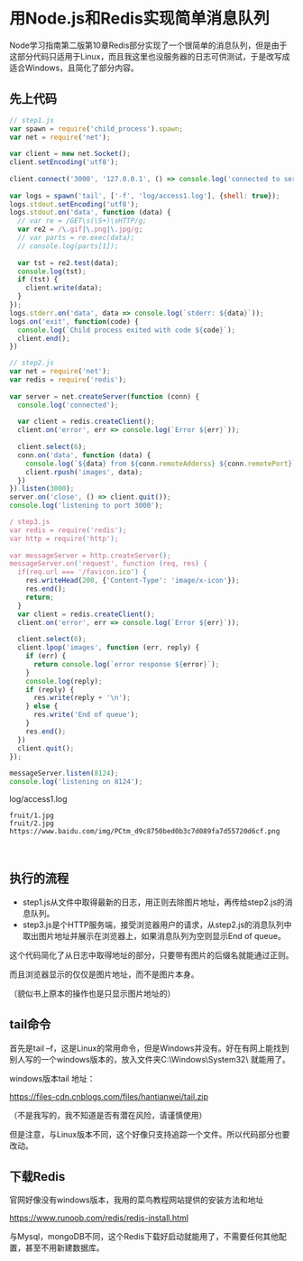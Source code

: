 # 用Node.js和Redis实现简单消息队列

Node学习指南第二版第10章Redis部分实现了一个很简单的消息队列，但是由于这部分代码只适用于Linux，而且我这里也没服务器的日志可供测试，于是改写成适合Windows，且简化了部分内容。

## 先上代码
```js
// step1.js
var spawn = require('child_process').spawn;
var net = require('net');
 
var client = new net.Socket();
client.setEncoding('utf8');
 
client.connect('3000', '127.0.0.1', () => console.log('connected to server'));
 
var logs = spawn('tail', ['-f', 'log/access1.log'], {shell: true});
logs.stdout.setEncoding('utf8');
logs.stdout.on('data', function (data) {
  // var re = /GET\s(\S+)\sHTTP/g;
  var re2 = /\.gif|\.png|\.jpg/g;
  // var parts = re.exec(data);
  // console.log(parts[1]);
 
  var tst = re2.test(data);
  console.log(tst);
  if (tst) {
    client.write(data);
  }
});
logs.stderr.on('data', data => console.log(`stderr: ${data}`));
logs.on('exit', function(code) {
  console.log(`Child process exited with code ${code}`);
  client.end();
})
```

```js
// step2.js
var net = require('net');
var redis = require('redis');
 
var server = net.createServer(function (conn) {
  console.log('connected');
 
  var client = redis.createClient();
  client.on('error', err => console.log(`Error ${err}`));
 
  client.select(6);
  conn.on('data', function (data) {
    console.log(`${data} from ${conn.remoteAdderss} ${conn.remotePort}`);
    client.rpush('images', data);
  })
}).listen(3000);
server.on('close', () => client.quit());
console.log('listening to port 3000');
```

```js
/ step3.js
var redis = require('redis');
var http = require('http');
 
var messageServer = http.createServer();
messageServer.on('request', function (req, res) {
  if(req.url === '/favicon.ico') {
    res.writeHead(200, {'Content-Type': 'image/x-icon'});
    res.end();
    return;
  }
  var client = redis.createClient();
  client.on('error', err => console.log(`Error ${err}`));
 
  client.select(6);
  client.lpop('images', function (err, reply) {
    if (err) {
      return console.log(`error response ${error}`);
    }
    console.log(reply);
    if (reply) {
      res.write(reply + '\n');
    } else {
      res.write('End of queue');
    }
    res.end();
  })
  client.quit();
});
 
messageServer.listen(8124);
console.log('listening on 8124');
```

log/access1.log
```log
fruit/1.jpg
fruit/2.jpg
https://www.baidu.com/img/PCtm_d9c8750bed0b3c7d089fa7d55720d6cf.png
```

​
## 执行的流程
* step1.js从文件中取得最新的日志，用正则去除图片地址，再传给step2.js的消息队列。
* step3.js是个HTTP服务端，接受浏览器用户的请求，从step2.js的消息队列中取出图片地址并展示在浏览器上，如果消息队列为空则显示End of queue。

这个代码简化了从日志中取得地址的部分，只要带有图片的后缀名就能通过正则。

而且浏览器显示的仅仅是图片地址，而不是图片本身。

（貌似书上原本的操作也是只显示图片地址的）

## tail命令
首先是tail –f，这是Linux的常用命令，但是Windows并没有。好在有网上能找到别人写的一个windows版本的，放入文件夹C:\Windows\System32\ 就能用了。

windows版本tail 地址：

https://files-cdn.cnblogs.com/files/hantianwei/tail.zip

（不是我写的，我不知道是否有潜在风险，请谨慎使用）

但是注意，与Linux版本不同，这个好像只支持追踪一个文件。所以代码部分也要改动。

## 下载Redis
官网好像没有windows版本，我用的菜鸟教程网站提供的安装方法和地址

https://www.runoob.com/redis/redis-install.html

与Mysql，mongoDB不同，这个Redis下载好启动就能用了，不需要任何其他配置，甚至不用新建数据库。
